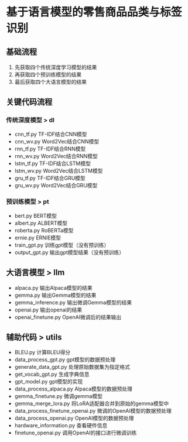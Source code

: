 **<span style="font-size: 30px;">基于语言模型的零售商品品类与标签识别</span>**

## 基础流程

1. 先获取四个传统深度学习模型的结果
2. 再获取四个预训练模型的结果
3. 最后获取四个大语言模型的结果

## 关键代码流程

### 传统深度模型 > dl
-  cnn_tf.py TF-IDF结合CNN模型
-  cnn_wv.py Word2Vec结合CNN模型
-  rnn_tf.py TF-IDF结合RNN模型
-  rnn_wv.py Word2Vec结合RNN模型
-  lstm_tf.py TF-IDF结合LSTM模型
-  lstm_wv.py Word2Vec结合LSTM模型
-  gru_tf.py TF-IDF结合GRU模型
-  gru_wv.py Word2Vec结合GRU模型

### 预训练模型 > pt
-  bert.py BERT模型
-  albert.py ALBERT模型
-  roberta.py RoBERTa模型
-  ernie.py ERNIE模型
-  train_gpt.py 训练gpt模型（没有预训练）
-  output_gpt.py 输出gpt模型结果（没有预训练）

## 大语言模型 > llm
-  alpaca.py 输出Alpaca模型的结果
-  gemma.py 输出Gemma模型的结果
-  gemma_inference.py 输出微调Gemma模型的结果
-  openai.py 输出openai的结果
-  openai_finetune.py OpenAI微调后的结果输出

## 辅助代码 > utils
-  BLEU.py 计算BLEU得分
-  data_process_gpt.py gpt模型的数据预处理
-  generate_data_gpt.py 处理原始数据集为指定格式
-  get_vocab_gpt.py 生成字典信息
-  gpt_model.py gpt模型的实现
-  data_process_alpaca.py Alpaca模型的数据预处理
-  gemma_finetune.py 微调gemma模型
-  gemma_merge_lora.py 将LoRA适配器合并到原始的gemma模型中
-  data_process_finetune_openai.py 微调的OpenAI模型的数据预处理
-  data_process_openai.py OpenAI模型的数据预处理
-  hardware_information.py 查看硬件信息
-  finetune_openai.py 调用OpenAI的接口进行微调训练

